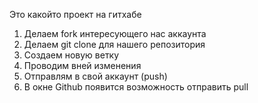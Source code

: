 Это какойто проект на гитхабе

1. Делаем fork интересующего нас аккаунта
2. Делаем git clone для нашего репозитория
3. Создаем новую ветку
4. Проводим вней изменения
5. Отправлям в свой аккаунт (push)
6. В окне Github появится возможность отправить pull